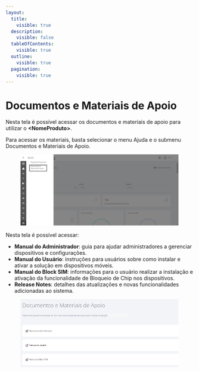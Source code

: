 ```yaml
---
layout:
  title:
    visible: true
  description:
    visible: false
  tableOfContents:
    visible: true
  outline:
    visible: true
  pagination:
    visible: true
---
```


# Documentos e Materiais de Apoio

Nesta tela é possível acessar os documentos e materiais de apoio para utilizar o **\<NomeProduto>**.

Para acessar os materiais, basta selecionar o menu Ajuda e o submenu Documentos e Materiais de Apoio.

<figure><img src="../../../.gitbook/assets/3 (2).png" alt=""><figcaption></figcaption></figure>

Nesta tela é possível acessar:

* **Manual do Administrador**: guia para ajudar administradores a gerenciar dispositivos e configurações.
* **Manual do Usuário**: instruções para usuários sobre como instalar e ativar a solução em dispositivos móveis.
* **Manual do Block SIM**: informações para o usuário realizar a instalação e ativação da funcionalidade de Bloqueio de Chip nos dispositivos.
* **Release Notes**: detalhes das atualizações e novas funcionalidades adicionadas ao sistema.

<figure><img src="../../../.gitbook/assets/image (2) (1) (1) (1) (1) (1) (1) (1) (1) (1) (1) (1) (1).png" alt=""><figcaption></figcaption></figure>
